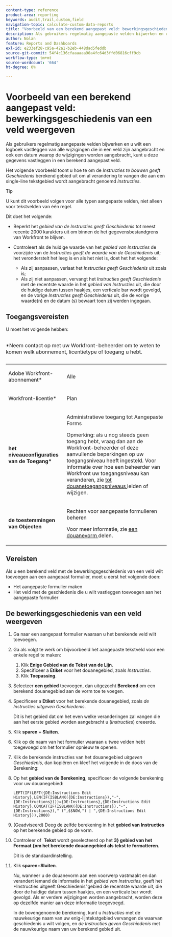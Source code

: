 ```yaml
---
content-type: reference
product-area: reporting
keywords: audit,trail,custom,field
navigation-topic: calculate-custom-data-reports
title: "Voorbeeld van een berekend aangepast veld: bewerkingsgeschiedenis van een veld weergeven"
description: Als gebruikers regelmatig aangepaste velden bijwerken en u wilt een logboek vastleggen van alle wijzigingen die in een veld zijn aangebracht en ook een datum waarop de wijzigingen worden aangebracht, kunt u deze gegevens vastleggen in een berekend aangepast veld.
author: Nolan
feature: Reports and Dashboards
exl-id: e233ef28-c95a-42a1-b2eb-448dad5feddb
source-git-commit: 54f4c136cfaaaaaa90a4fc64d3ffd06816cff9cb
workflow-type: tm+mt
source-wordcount: '664'
ht-degree: 0%

---
```


# Voorbeeld van een berekend aangepast veld: bewerkingsgeschiedenis van een veld weergeven

Als gebruikers regelmatig aangepaste velden bijwerken en u wilt een logboek vastleggen van alle wijzigingen die in een veld zijn aangebracht en ook een datum waarop de wijzigingen worden aangebracht, kunt u deze gegevens vastleggen in een berekend aangepast veld.

Het volgende voorbeeld toont u hoe te om de *Instructies te bouwen geeft Geschiedenis* berekend gebied uit om al verandering te vangen die aan een single-line tekstgebied wordt aangebracht genoemd *Instructies*.

>[!TIP]
>
>U kunt dit voorbeeld volgen voor alle typen aangepaste velden, niet alleen voor tekstvelden van één regel.

Dit doet het volgende: 

* Beperkt het *gebied van de Instructies geeft Geschiedenis* tot meest recente 2000 karakters uit om binnen de het gegevensbestandgrens van Workfront te blijven.
* Controleert als de huidige waarde van het *gebied van Instructies* de voorzijde van de *Instructies geeft de waarde van de Geschiedenis* uit; het veronderstelt het leeg is en als het niet is, doet het het volgende: 

   * Als zij aanpassen, verlaat het *Instructies geeft Geschiedenis* uit zoals is;
   * Als zij niet aanpassen, vervangt het *Instructies geeft Geschiedenis* met de recentste waarde in het *gebied van Instructies* uit, die door de huidige datum tussen haakjes, een verticale bar wordt gevolgd, en de vorige *Instructies geeft Geschiedenis* uit, die de vorige waarde(n) en de datum (s) bewaart toen zij werden ingegaan.

## Toegangsvereisten

U moet het volgende hebben:

<table style="table-layout:auto"> 
 <caption style="text-align: left;"> 
  <p>*Neem contact op met uw Workfront-beheerder om te weten te komen welk abonnement, licentietype of toegang u hebt.</p> 
 </caption> 
 <col> 
 </col> 
 <col> 
 </col> 
 <tbody> 
  <tr> 
   <td> <p>Adobe Workfront-abonnement*</p> </td> 
   <td>Alle</td> 
  </tr> 
  <tr> 
   <td> <p>Workfront-licentie*</p> </td> 
   <td> <p>Plan </p> </td> 
  </tr> 
  <tr> 
   <td><strong> het niveauconfiguraties van de Toegang* </strong> </td> 
   <td> <p>Administratieve toegang tot Aangepaste Forms</p> <p>Opmerking: als u nog steeds geen toegang hebt, vraag dan aan de Workfront-beheerder of deze aanvullende beperkingen op uw toegangsniveau heeft ingesteld. Voor informatie over hoe een beheerder van Workfront uw toegangsniveau kan veranderen, zie <a href="../../../administration-and-setup/add-users/configure-and-grant-access/create-modify-access-levels.md" class="MCXref xref"> tot douanetoegangsniveaus </a> leiden of wijzigen.</p> </td> 
  </tr> 
  <tr> 
   <td> <p><strong> de toestemmingen van Objecten </strong> </p> </td> 
   <td> <p>Rechten voor aangepaste formulieren beheren </p> <p>Voor meer informatie, zie <a href="../../../administration-and-setup/customize-workfront/create-manage-custom-forms/share-access-to-a-custom-form.md" class="MCXref xref"> een douanevorm </a> delen.<br></p> </td> 
  </tr> 
 </tbody> 
</table>

## Vereisten

Als u een berekend veld met de bewerkingsgeschiedenis van een veld wilt toevoegen aan een aangepast formulier, moet u eerst het volgende doen:

* Het aangepaste formulier maken
* Het veld met de geschiedenis die u wilt vastleggen toevoegen aan het aangepaste formulier

## De bewerkingsgeschiedenis van een veld weergeven

1. Ga naar een aangepast formulier waaraan u het berekende veld wilt toevoegen.

1. Ga als volgt te werk om bijvoorbeeld het aangepaste tekstveld voor een enkele regel te maken:

   1. Klik **Enige Gebied van de Tekst van de Lijn**.
   1. Specificeer a **Etiket** voor het douanegebied, zoals *Instructies*.
   1. Klik **Toepassing**.

1. Selecteer **een gebied** toevoegen, dan uitgezocht **Berekend** om een berekend douanegebied aan de vorm toe te voegen.
1. Specificeer a **Etiket** voor het berekende douanegebied, zoals *de Instructies uitgeven Geschiedenis*.

   Dit is het gebied dat om het even welke veranderingen zal vangen die aan het eerste gebied worden aangebracht u (*Instructies*) creeerde.

1. Klik **sparen + Sluiten**.
1. Klik op de naam van het formulier waaraan u twee velden hebt toegevoegd om het formulier opnieuw te openen.
1. Klik de berekende instructies van het douanegebied *uitgeven Geschiedenis,* dan kopiëren en kleef het volgende in de doos van de Berekening:
1. Op het **gebied van de Berekening**, specificeer de volgende berekening voor uw douanegebied:

   ```
   LEFT(IF(LEFT({DE:Instructions Edit History},LEN(IF(ISBLANK({DE:Instructions}),"-",{DE:Instructions})))={DE:Instructions},{DE:Instructions Edit History},CONCAT(IF(ISBLANK({DE:Instructions}),"-",{DE:Instructions})," (",$$NOW,") | ",{DE:Instructions Edit History})),2000)
   ```

1. (Geadviseerd) Deeg de zelfde berekening in het **gebied van Instructies** op het berekende gebied op de vorm.
1. Controleer of  **Tekst** wordt geselecteerd op het **3} gebied van het Formaat {om het berekende douanegebied als tekst te formatteren.**

   Dit is de standaardinstelling.

1. Klik **sparen+Sluiten**.

   Nu, wanneer u de douanevorm aan een voorwerp vastmaakt en dan verandert iemand de informatie in het *gebied van Instructies*, geeft het *Instructies uitgeeft Geschiedenis&quot;gebied de recentste waarde uit, die door de huidige datum tussen haakjes, en een verticale bar wordt gevolgd. Als er verdere wijzigingen worden aangebracht, worden deze op dezelfde manier aan deze informatie toegevoegd.

   In de bovengenoemde berekening, kunt u *Instructies* met de nauwkeurige naam van uw enig-lijntekstgebied vervangen de waarvan geschiedenis u wilt volgen, en *de Instructies geven Geschiedenis* met de nauwkeurige naam van uw berekend gebied uit.
